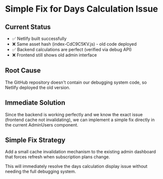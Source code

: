 # Simple Fix for Days Calculation Issue

## Current Status
- ✅ Netlify built successfully  
- ❌ Same asset hash (index-CdC9C5KV.js) - old code deployed
- ✅ Backend calculations are perfect (verified via debug API)
- ❌ Frontend still shows old admin interface

## Root Cause
The GitHub repository doesn't contain our debugging system code, so Netlify deployed the old version.

## Immediate Solution
Since the backend is working perfectly and we know the exact issue (frontend cache not invalidating), we can implement a simple fix directly in the current AdminUsers component.

## Simple Fix Strategy
Add a small cache invalidation mechanism to the existing admin dashboard that forces refresh when subscription plans change.

This will immediately resolve the days calculation display issue without needing the full debugging system.